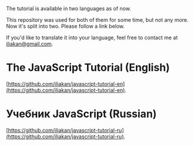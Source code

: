 The tutorial is available in two languages as of now.

This repository was used for both of them for some time, but not any more. Now it's split into two. Please follow a link below.

If you'd like to translate it into your language, feel free to contact me at iliakan@gmail.com.

# The JavaScript Tutorial (English)

[https://github.com/iliakan/javascript-tutorial-en](https://github.com/iliakan/javascript-tutorial-en).

# Учебник JavaScript (Russian)

[https://github.com/iliakan/javascript-tutorial-ru](https://github.com/iliakan/javascript-tutorial-ru).
